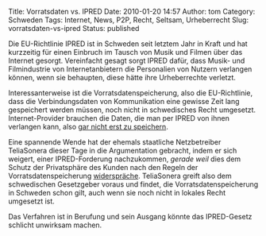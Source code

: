 Title: Vorratsdaten vs. IPRED
Date: 2010-01-20 14:57
Author: tom
Category: Schweden
Tags: Internet, News, P2P, Recht, Seltsam, Urheberrecht
Slug: vorratsdaten-vs-ipred
Status: published

Die EU-Richtlinie IPRED ist in Schweden seit letztem Jahr in Kraft und
hat kurzzeitig für einen Einbruch im Tausch von Musik und Filmen über
das Internet gesorgt. Vereinfacht gesagt sorgt IPRED dafür, dass Musik-
und Filmindustrie von Internetanbietern die Personalien von Nutzern
verlangen können, wenn sie behaupten, diese hätte ihre Urheberrechte
verletzt.

Interessanterweise ist die Vorratsdatenspeicherung, also die
EU-Richtlinie, dass die Verbindungsdaten von Kommunikation eine gewisse
Zeit lang gespeichert werden müssen, noch nicht in schwedisches Recht
umgesetzt. Internet-Provider brauchen die Daten, die man per IPRED von
ihnen verlangen kann, also [gar nicht erst zu
speichern](http://www.fiket.de/2009/04/16/bahnhof-gegen-ipred/).

Eine spannende Wende hat der ehemals staatliche Netzbetreiber
TeliaSonera dieser Tage in die Argumentation gebracht, indem er sich
weigert, einer IPRED-Forderung nachzukommen, *gerade weil* dies dem
Schutz der Privatsphäre des Kunden nach den Regeln der
Vorratsdatenspeicherung
[widerspräche](http://torrentfreak.com/isp-stands-up-for-torrent-site-owners-privacy-100117/).
TeliaSonera greift also dem schwedischen Gesetzgeber voraus und findet,
die Vorratsdatenspeicherung in Schweden schon gilt, auch wenn sie noch
nicht in lokales Recht umgesetzt ist.

Das Verfahren ist in Berufung und sein Ausgang könnte das IPRED-Gesetz
schlicht unwirksam machen.

